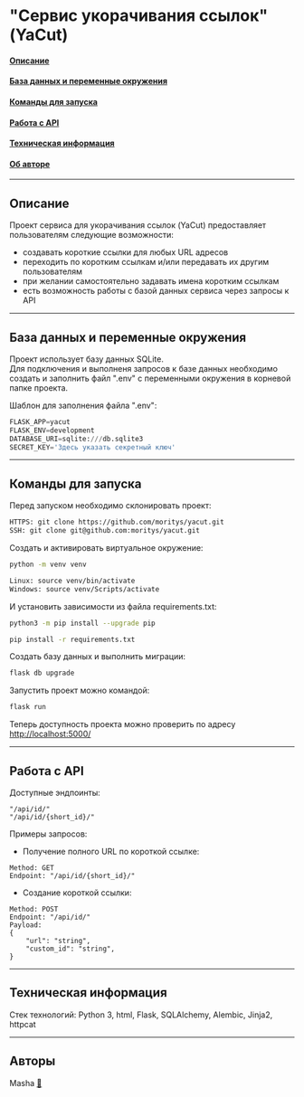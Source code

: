 # "Сервис укорачивания ссылок" (YaCut)

#### [Описание](#1)
#### [База данных и переменные окружения](#2)
#### [Команды для запуска](#3)
#### [Работа с API](#4)
#### [Техническая информация](#5)
#### [Об авторе](#6)

---
## Описание <a id=1></a>

Проект сервиса для укорачивания ссылок (YaCut) предоставляет пользователям следующие возможности:
  - создавать короткие ссылки для любых URL адресов
  - переходить по коротким ссылкам и/или передавать их другим пользователям
  - при желании самостоятельно задавать имена коротким ссылкам
  - есть возможность работы с базой данных сервиса через запросы к API

---
## База данных и переменные окружения <a id=2></a>

Проект использует базу данных SQLite.  
Для подключения и выполненя запросов к базе данных необходимо создать и заполнить файл ".env" с переменными окружения в корневой папке проекта.

Шаблон для заполнения файла ".env":
```python
FLASK_APP=yacut
FLASK_ENV=development
DATABASE_URI=sqlite:///db.sqlite3
SECRET_KEY='Здесь указать секретный ключ'
```

---
## Команды для запуска <a id=3></a>

Перед запуском необходимо склонировать проект:
```bash
HTTPS: git clone https://github.com/moritys/yacut.git
SSH: git clone git@github.com:moritys/yacut.git
```

Cоздать и активировать виртуальное окружение:
```bash
python -m venv venv
```
```bash
Linux: source venv/bin/activate
Windows: source venv/Scripts/activate
```

И установить зависимости из файла requirements.txt:
```bash
python3 -m pip install --upgrade pip
```
```bash
pip install -r requirements.txt
```

Создать базу данных и выполнить миграции:
```bash
flask db upgrade
```

Запустить проект можно командой:
```bash
flask run
```

Теперь доступность проекта можно проверить по адресу [http://localhost:5000/](http://localhost:5000/)

---
## Работа с API <a id=4></a>

Доступные эндпоинты:
```
"/api/id/"
"/api/id/{short_id}/"
```

Примеры запросов:
- Получение полного URL по короткой ссылке:
```
Method: GET
Endpoint: "/api/id/{short_id}/"
```

- Создание короткой ссылки:
```
Method: POST
Endpoint: "/api/id/"
Payload:
{
    "url": "string",
    "custom_id": "string",
}
```

---
## Техническая информация <a id=5></a>

Стек технологий: Python 3, html, Flask, SQLAlchemy, Alembic, Jinja2, httpcat

---
## Авторы <a id=6></a>

Masha [🍄](https://t.me/mori_tys)